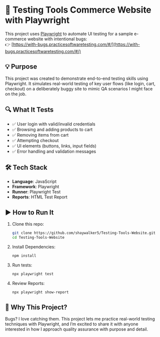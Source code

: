# 🧪 Testing Tools Commerce Website with Playwright

This project uses [Playwright](https://playwright.dev/) to automate UI testing for a sample e-commerce website with intentional bugs:  
👉 [https://with-bugs.practicesoftwaretesting.com/#/](https://with-bugs.practicesoftwaretesting.com/#/)

## 💡 Purpose

This project was created to demonstrate end-to-end testing skills using Playwright. It simulates real-world testing of key user flows (like login, cart, checkout) on a deliberately buggy site to mimic QA scenarios I might face on the job.

## 🔍 What It Tests

- ✅ User login with valid/invalid credentials  
- ✅ Browsing and adding products to cart  
- ✅ Removing items from cart  
- ✅ Attempting checkout  
- ✅ UI elements (buttons, links, input fields)  
- ✅ Error handling and validation messages  

## 🛠 Tech Stack

- **Language**: JavaScript  
- **Framework**: Playwright  
- **Runner**: Playwright Test  
- **Reports**: HTML Test Report

## ▶️ How to Run It

1. Clone this repo:
   ```bash
   git clone https://github.com/shaywalker5/Testing-Tools-Website.git
   cd Testing-Tools-Website

2. Install Dependencies:
    ```bash
    npm install

3. Run tests:
    ```bash
    npx playwright test

4. Review Reports:
    ```bash
    npx playwright show-report

## 📌 Why This Project?

Bugs? I love catching them. This project lets me practice real-world testing techniques with Playwright, and I’m excited to share it with anyone interested in how I approach quality assurance with purpose and detail.